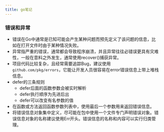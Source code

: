 ```yaml
---
title: go笔记
---
```


### 错误和异常
- 错误在Go中通常是已知可能会产生某种问题而预先定义了该问题的信息，比如在打开文件时由于某种情况失败。
- 异常指严重的错误，通常都会导致程序崩溃，并且异常往往必错误更具有灾难性，一般在意料之外发生，通常使用recover()捕获异常。
- 项目代码比较复杂，且经常需要追踪Bug，建议使用`github.com/pkg/errors`，它能让开发人员很容易在error错误信息上带上堆栈信息。
- defer的三条规则
    - defer后面的函数参数会被实时解析
    - defer执行顺序为先进后出
    - defer可以改变有名参数的值
- 在函数或方法返回函数参数列表中，使用最后一个参数用来返回错误信息。
- 将错误信息对象集中定义，尽可能在包中使用一个文件专门声明错误对象。错误信息对象的名称建议使用Err开头。错误信息的名称和内容可以实行归类管理。


